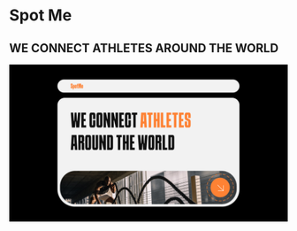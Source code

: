 # Spot Me

## WE CONNECT ATHLETES AROUND THE WORLD

![SpotMe thumbnail](https://github.com/KitaniIslam/Athletes/blob/main/public/Thumbnail.png?raw=true)
